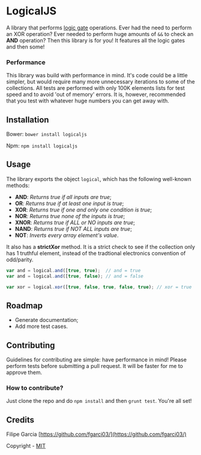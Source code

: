 # LogicalJS
A library that performs [logic gate](https://en.wikipedia.org/wiki/Logic_gate) operations. Ever had the need to perform an XOR operation?
Ever needed to perform huge amounts of `&&` to check an **AND** operation? Then this library is for you! It features all the logic gates and then some!

### Performance
This library was build with performance in mind. It's code could be a little simpler, but would require many more unnecessary iterations to some of the collections. All tests are performed with only 100K elements lists for test speed and to avoid 'out of memory' errors. It is, however, recommended that you test with whatever huge numbers you can get away with.


## Installation
Bower: `bower install logicaljs`

Npm: `npm install logicaljs`


## Usage
The library exports the object `logical`, which has the following well-known methods:
+ **AND**: *Returns true if all inputs are true*;
+ **OR**: *Returns true if at least one input is true*;
+ **XOR**: *Returns true if one and only one condition is true*;
+ **NOR**: *Returns true none of the inputs is true*;
+ **XNOR**: *Returns true if ALL or NO inputs are true*;
+ **NAND**: *Returns true if NOT ALL inputs are true*;
+ **NOT**: *Inverts every array element's value*.

It also has a **strictXor** method. It is a strict check to see if the collection only has 1 truthful element, instead of the tradtional electronics convention of odd/parity.


```javascript
var and = logical.and([true, true);  // and = true
var and = logical.and([true, false); // and = false

var xor = logical.xor([true, false, true, false, true); // xor = true
```


## Roadmap
+ Generate documentation;
+ Add more test cases.

## Contributing
Guidelines for contributing are simple: have performance in mind! Please perform tests before submitting a pull request. It will be faster for me to approve them.

### How to contribute?
Just clone the repo and do `npm install` and then `grunt test`. You're all set!

## Credits
Filipe Garcia [https://github.com/fgarci03/](https://github.com/fgarci03/)

Copyright - [MIT](LICENSE.md)
